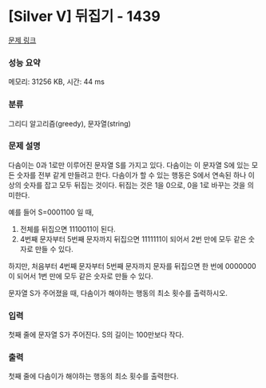 # [Silver V] 뒤집기 - 1439 

[문제 링크](https://www.acmicpc.net/problem/1439) 

### 성능 요약

메모리: 31256 KB, 시간: 44 ms

### 분류

그리디 알고리즘(greedy), 문자열(string)

### 문제 설명

<p>다솜이는 0과 1로만 이루어진 문자열 S를 가지고 있다. 다솜이는 이 문자열 S에 있는 모든 숫자를 전부 같게 만들려고 한다. 다솜이가 할 수 있는 행동은 S에서 연속된 하나 이상의 숫자를 잡고 모두 뒤집는 것이다. 뒤집는 것은 1을 0으로, 0을 1로 바꾸는 것을 의미한다.</p>

<p>예를 들어 S=0001100 일 때,</p>

<ol>
	<li>전체를 뒤집으면 1110011이 된다.</li>
	<li>4번째 문자부터 5번째 문자까지 뒤집으면 1111111이 되어서 2번 만에 모두 같은 숫자로 만들 수 있다.</li>
</ol>

<p>하지만, 처음부터 4번째 문자부터 5번째 문자까지 문자를 뒤집으면 한 번에 0000000이 되어서 1번 만에 모두 같은 숫자로 만들 수 있다.</p>

<p>문자열 S가 주어졌을 때, 다솜이가 해야하는 행동의 최소 횟수를 출력하시오.</p>

### 입력 

 <p>첫째 줄에 문자열 S가 주어진다. S의 길이는 100만보다 작다.</p>

### 출력 

 <p>첫째 줄에 다솜이가 해야하는 행동의 최소 횟수를 출력한다.</p>


